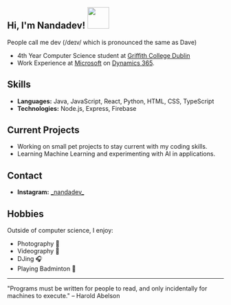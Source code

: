 <h2> Hi, I'm Nandadev! <img src="https://media1.giphy.com/media/v1.Y2lkPTc5MGI3NjExNzJxNXZocHZwM2lyYW5kczVpaHBqcmFtNmozcHZiNGo3MDV3dnQ3OSZlcD12MV9pbnRlcm5hbF9naWZfYnlfaWQmY3Q9cw/INWvHtY18ElyvtEdS2/giphy.webp" width="50"></h2>

<p>People call me dev (/deɪv/ which is pronounced the same as Dave)</p>

<ul>
<li>4th Year Computer Science student at <a href="http://www.unb.br">Griffith College Dublin</a></li>
<li>Work Experience at <a href="https://www.microsoft.com/en-ie">Microsoft</a> on <a href="https://www.microsoft.com/en-us/dynamics-365">Dynamics 365</a>.</li>
</ul>

## Skills
- **Languages:** Java, JavaScript, React, Python, HTML, CSS, TypeScript
- **Technologies:** Node.js, Express, Firebase

## Current Projects
- Working on small pet projects to stay current with my coding skills.
- Learning Machine Learning and experimenting with AI in applications.

## Contact
- **Instagram:** [\_nandadev\_](https://www.instagram.com/_nandadev_)

## Hobbies
Outside of computer science, I enjoy:
- Photography 📸
- Videography 🎥
- DJing 🎧
- Playing Badminton 🏸

---

"Programs must be written for people to read, and only incidentally for machines to execute." – Harold Abelson
